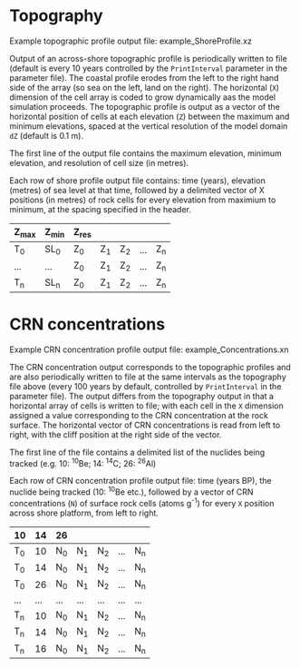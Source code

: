 Topography
===
Example topographic profile output file: example_ShoreProfile.xz

Output of an across-shore topographic profile is periodically written to file (default is every 10 years controlled by the `PrintInterval` parameter in the parameter file). The coastal profile erodes from  the left to the right hand side of the array (so sea on the left, land on the right). The horizontal (`X`) dimension of the cell array is coded to grow dynamically aas the model simulation proceeds. The topographic profile is output as a vector of the horizontal position of cells at each elevation (`Z`) between the maximum and minimum elevations, spaced at the vertical resolution of the model domain `dZ` (default is 0.1 m).

The first line of the output file contains the maximum elevation, minimum elevation, and resolution of cell size (in metres).

Each row of shore profile output file contains: time (years), elevation (metres) of sea level at that time, followed by a delimited vector of X positions (in metres) of rock cells for every elevation from maximium to minimum, at the spacing specified in the header.

| Z<sub>max</sub> | Z<sub>min</sub> | Z<sub>res</sub> | | | | |
|---|---|---|---|---|---|---|
| T<sub>0</sub> | SL<sub>0</sub> | Z<sub>0</sub> |  Z<sub>1</sub> |  Z<sub>2</sub> | ... | Z<sub>n</sub> |
| ... | ... |Z<sub>0</sub> | Z<sub>1</sub> |  Z<sub>2</sub> | ... | Z<sub>n</sub> |
| T<sub>n</sub> | SL<sub>n</sub> | Z<sub>0</sub> | Z<sub>1</sub> |  Z<sub>2</sub> | ... | Z<sub>n</sub> |

CRN concentrations
===

Example CRN concentration profile output file: example_Concentrations.xn

The CRN concentration output corresponds to the topographic profiles and are also periodically written to file at the same intervals as the topography file above (every 100 years by default, controlled by `PrintInterval` in the parameter file). The output differs from the topography output in that a horizontal array of cells is written to file; with each cell in the `X` dimension assigned a value corresponding to the CRN concentration at the rock surface. The horizontal vector of CRN concentrations is read from left to right, with the cliff position at the right side of the vector. 

The first line of the file contains a delimited list of the nuclides being tracked (e.g. 10: <sup>10</sup>Be; 14: <sup>14</sup>C; 26: <sup>26</sup>Al) 

Each row of CRN concentration profile output file: time (years BP), the nuclide being tracked (10: <sup>10</sup>Be etc.), followed by a vector of CRN concentrations (`N`) of surface rock cells (atoms g<sup>-1</sup>) for every `X` position across shore platform, from left to right. 

| 10 | 14 | 26 | | | | |
|---|---|---|---|---|---|---|
| T<sub>0</sub> | 10 | N<sub>0</sub> | N<sub>1</sub> | N<sub>2</sub> | ... | N<sub>n</sub> |
| T<sub>0</sub> | 14 | N<sub>0</sub> | N<sub>1</sub> | N<sub>2</sub> | ... | N<sub>n</sub> |
| T<sub>0</sub> | 26 | N<sub>0</sub> | N<sub>1</sub> | N<sub>2</sub> | ... | N<sub>n</sub> |
| ... | ... | ... | ... | ... | ... | ... |
| T<sub>n</sub> | 10 | N<sub>0</sub> | N<sub>1</sub> | N<sub>2</sub> | ... | N<sub>n</sub> |
| T<sub>n</sub> | 14 | N<sub>0</sub> | N<sub>1</sub> | N<sub>2</sub> | ... | N<sub>n</sub> |
| T<sub>n</sub> | 16 | N<sub>0</sub> | N<sub>1</sub> | N<sub>2</sub> | ... | N<sub>n</sub> |